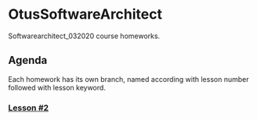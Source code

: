 # OtusSoftwareArchitect
Softwarearchitect_032020 course homeworks.

## Agenda
Each homework has its own branch, named according with lesson number followed with lesson keyword.

### [Lesson #2](https://github.com/DmitryAEfimov/otusSoftwareArchitect/tree/lesson02_dockerbase)
